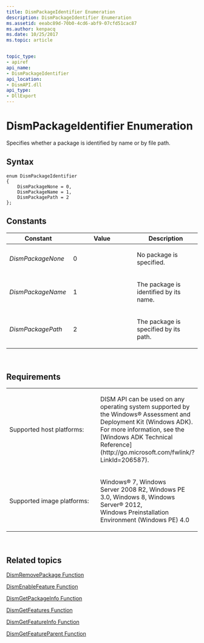 ```yaml
---
title: DismPackageIdentifier Enumeration
description: DismPackageIdentifier Enumeration
ms.assetid: eeabc89d-70b0-4cd6-abf9-07cfd51cac87
ms.author: kenpacq
ms.date: 10/25/2017
ms.topic: article


topic_type: 
- apiref
api_name: 
- DismPackageIdentifier
api_location: 
- DismAPI.dll
api_type: 
- DllExport
---
```


# DismPackageIdentifier Enumeration


Specifies whether a package is identified by name or by file path.

## <span id="Syntax"></span><span id="syntax"></span><span id="SYNTAX"></span>Syntax


``` syntax
enum DismPackageIdentifier
{
    DismPackageNone = 0,
    DismPackageName = 1,
    DismPackagePath = 2
};
```

## <span id="Constants"></span><span id="constants"></span><span id="CONSTANTS"></span>Constants


<table>
<colgroup>
<col width="33%" />
<col width="33%" />
<col width="33%" />
</colgroup>
<thead>
<tr class="header">
<th>Constant</th>
<th>Value</th>
<th>Description</th>
</tr>
</thead>
<tbody>
<tr class="odd">
<td><p><em>DismPackageNone</em></p></td>
<td><p>0</p></td>
<td><p>No package is specified.</p></td>
</tr>
<tr class="even">
<td><p><em>DismPackageName</em></p></td>
<td><p>1</p></td>
<td><p>The package is identified by its name.</p></td>
</tr>
<tr class="odd">
<td><p><em>DismPackagePath</em></p></td>
<td><p>2</p></td>
<td><p>The package is specified by its path.</p></td>
</tr>
</tbody>
</table>

 

## <span id="Requirements"></span><span id="requirements"></span><span id="REQUIREMENTS"></span>Requirements


<table>
<colgroup>
<col width="50%" />
<col width="50%" />
</colgroup>
<tbody>
<tr class="odd">
<td><p>Supported host platforms:</p></td>
<td><p>DISM API can be used on any operating system supported by the Windows® Assessment and Deployment Kit (Windows ADK). For more information, see the [Windows ADK Technical Reference](http://go.microsoft.com/fwlink/?LinkId=206587).</p></td>
</tr>
<tr class="even">
<td><p>Supported image platforms:</p></td>
<td><p>Windows® 7, Windows Server 2008 R2, Windows PE 3.0, Windows 8, Windows Server® 2012, Windows Preinstallation Environment (Windows PE) 4.0</p></td>
</tr>
</tbody>
</table>

 

## <span id="related_topics"></span>Related topics


[DismRemovePackage Function](dismremovepackage-function.md)

[DismEnableFeature Function](dismenablefeature-function.md)

[DismGetPackageInfo Function](dismgetpackageinfo-function.md)

[DismGetFeatures Function](dismgetfeatures-function.md)

[DismGetFeatureInfo Function](dismgetfeatureinfo-function.md)

[DismGetFeatureParent Function](dismgetfeatureparent-function.md)

 

 




